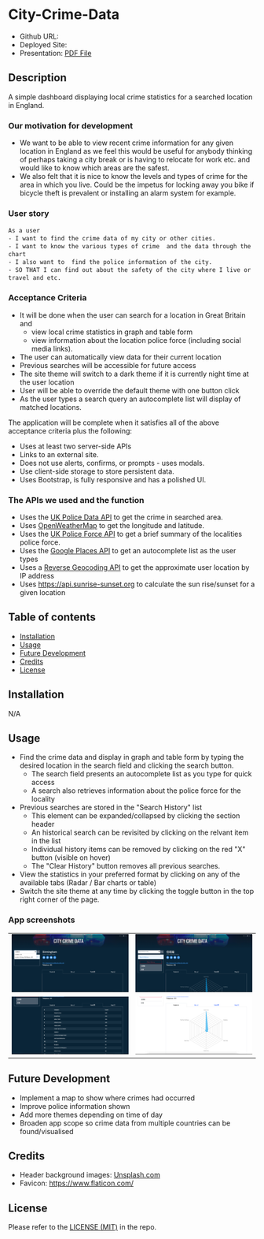 # City-Crime-Data

* Github URL:
* Deployed Site: 
* Presentation: [PDF File](./assets/presentation.pdf)

## Description

A simple dashboard displaying local crime statistics for a searched location in England.

### Our motivation for development

* We want to be able to view recent crime information for any given location in England as we feel this would be useful for anybody thinking of perhaps taking a city break or is having to relocate for work etc. and would like to know which areas are the safest.
* We also felt that it is nice to know the levels and types of crime for the area in which you live. Could be the impetus for locking away you bike if bicycle theft is prevalent or installing an alarm system for example.

### User story

```
As a user
- I want to find the crime data of my city or other cities. 
- I want to know the various types of crime  and the data through the chart
- I also want to  find the police information of the city.
- SO THAT I can find out about the safety of the city where I live or travel and etc.
```

### Acceptance Criteria

* It will be done when the user can search for a location in Great Britain and
  * view local crime statistics in graph and table form
  * view information about the location police force (including social media links).
* The user can automatically view data for their current location
* Previous searches will be accessible for future access
* The site theme will switch to a dark theme if it is currently night time at the user location
* User will be able to override the default theme with one button click
* As the user types a search query an autocomplete list will display of matched locations.

The application will be complete when it satisfies all of the above acceptance criteria plus the following:
* Uses at least two server-side APIs 
* Links to an external site.
* Does not use alerts, confirms, or prompts - uses modals.
* Use client-side storage to store persistent data.
* Uses Bootstrap, is fully responsive and has a polished UI.

### The APIs we used and the function
 * Uses the [UK Police Data API](https://data.police.uk/docs/) to get the crime in searched area.
 * Uses [OpenWeatherMap](https://openweathermap.org/api/geocoding-api) to get the longitude and latitude.
 * Uses the [UK Police Force API](https://data.police.uk/docs/method/force/) to get a brief summary of the localities police force.
 * Uses the [Google Places API](https://developers.google.com/maps/documentation/places/web-service/autocomplete) to get an autocomplete list as the user types
  * Uses a [Reverse Geocoding API](https://api.bigdatacloud.net/data/reverse-geocode-client) to get the approximate user location by IP address
  * Uses https://api.sunrise-sunset.org to calculate the sun rise/sunset for a given location

## Table of contents
- [Installation](#installation)
- [Usage](#usage)
- [Future Development](#future-development)
- [Credits](#credits)
- [License](#license)

## Installation

N/A

## Usage

  * Find the crime data and display in graph and table form by typing the desired location in the search field and clicking the search button.
    * The search field presents an autocomplete list as you type for quick access
    * A search also retrieves information about the police force for the locality
 * Previous searches are stored in the "Search History" list
   * This element can be expanded/collapsed by clicking the section header
   * An historical search can be revisited by clicking on the relvant item in the list
   * Individual history items can be removed by clicking on the red "X" button (visible on hover)
    * The "Clear History" button removes all previous searches.
 * View the statistics in your preferred format by clicking on any of the available tabs (Radar / Bar charts or table)
 * Switch the site theme at any time by clicking the toggle button in the top right corner of the page.
 
 ### App screenshots

<table>
   <tr>
      <td><img src="./screenshots/1.png"></td>
      <td><img src="./screenshots/2.png"></td>
   </tr>
   <tr>
      <td><img src="./screenshots/3.png"></td>
      <td><img src="./screenshots/4.png"></td>
   </tr>
</table>

 ## Future Development
 * Implement a map to show where crimes had occurred
 * Improve police information shown
 * Add more themes depending on time of day
 * Broaden app scope so crime data from multiple countries can be found/visualised

## Credits
- Header background images: [Unsplash.com](https://unsplash.com/)
- Favicon: https://www.flaticon.com/

## License
Please refer to the [LICENSE (MIT)](LICENSE) in the repo.